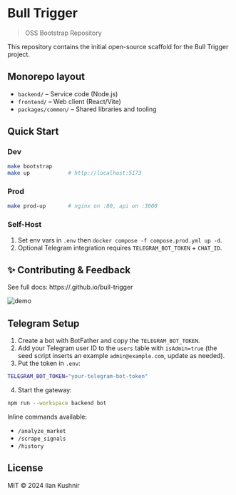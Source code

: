# Bull Trigger

> OSS Bootstrap Repository

This repository contains the initial open-source scaffold for the Bull Trigger project.

## Monorepo layout

- `backend/` – Service code (Node.js)
- `frontend/` – Web client (React/Vite)
- `packages/common/` – Shared libraries and tooling

## Quick Start

### Dev
```bash
make bootstrap
make up            # http://localhost:5173
```

### Prod
```bash
make prod-up       # nginx on :80, api on :3000
```

### Self-Host
1. Set env vars in `.env` then `docker compose -f compose.prod.yml up -d`.
2. Optional Telegram integration requires `TELEGRAM_BOT_TOKEN` + `CHAT_ID`.

## ✨ Contributing & Feedback

See full docs: https://<user>.github.io/bull-trigger

![demo](docs/demo.gif)

## Telegram Setup

1. Create a bot with BotFather and copy the `TELEGRAM_BOT_TOKEN`.
2. Add your Telegram user ID to the `users` table with `isAdmin=true` (the seed script inserts an example `admin@example.com`, update as needed).
3. Put the token in `.env`:

```bash
TELEGRAM_BOT_TOKEN="your-telegram-bot-token"
```

4. Start the gateway:

```bash
npm run --workspace backend bot
```

Inline commands available:
- `/analyze_market`
- `/scrape_signals`
- `/history`

## License

MIT © 2024 Ilan Kushnir 